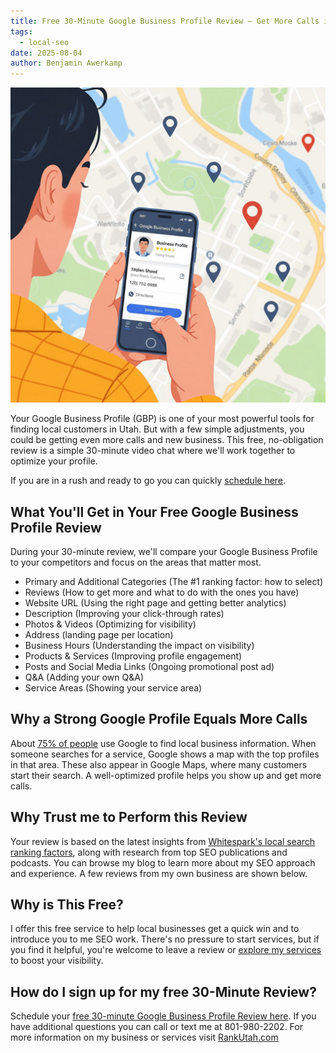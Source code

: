 ```yaml
---
title: Free 30-Minute Google Business Profile Review — Get More Calls in Utah
tags:
  - local-seo
date: 2025-08-04
author: Benjamin Awerkamp
---
```

![person looking up local business information from a Google Business Profile to make a phone call with the background as an image of Google Maps](../media/google-business-profile-making-call.jpg)

Your Google Business Profile (GBP) is one of your most powerful tools for finding local customers in Utah. But with a few simple adjustments, you could be getting even more calls and new business. This free, no-obligation review is a simple 30-minute video chat where we'll work together to optimize your profile. 

If you are in a rush and ready to go you can quickly [schedule here](https://calendly.com/rankutah/30min). 

## What You'll Get in Your Free Google Business Profile Review

During your 30-minute review, we'll compare your Google Business Profile to your competitors and focus on the areas that matter most. 
- Primary and Additional Categories (The #1 ranking factor: how to select)
- Reviews (How to get more and what to do with the ones you have)
- Website URL (Using the right page and getting better analytics)
- Description (Improving your click-through rates)
- Photos & Videos (Optimizing for visibility)
- Address (landing page per location)
- Business Hours  (Understanding the impact on visibility)
- Products & Services (Improving profile engagement)
- Posts and Social Media Links (Ongoing promotional post ad)
- Q&A (Adding your own Q&A)
- Service Areas (Showing your service area)

## Why a Strong Google Profile Equals More Calls

About [75% of people](https://www.statista.com/statistics/1260363/consumers-using-search-engines-to-find-local-business-info/) use Google to find local business information. When someone searches for a service, Google shows a map with the top profiles in that area. These also appear in Google Maps, where many customers start their search. A well-optimized profile helps you show up and get more calls. 

## Why Trust me to Perform this Review

Your review is based on the latest insights from [Whitespark's local search ranking factors](https://whitespark.ca/local-search-ranking-factors), along with research from top SEO publications and podcasts. You can browse my blog to learn more about my SEO approach and experience. A few reviews from my own business are shown below. 

<!-- Elfsight Google Reviews | Rank Utah -->
<script src="https://static.elfsight.com/platform/platform.js" async></script>
<div class="elfsight-app-caff5808-5afd-415b-b8a6-19ebf5a9e552" data-elfsight-app-lazy></div>

## Why is This Free?

I offer this free service to help local businesses get a quick win and to introduce you to me SEO work. There's no pressure to start services, but if you find it helpful, you're welcome to leave a review or [explore my services](https://rankutah.com/#pricing) to boost your visibility. 

## How do I sign up for my free 30-Minute Review? 

Schedule your [free 30-minute Google Business Profile Review here](https://calendly.com/rankutah/30min). If you have additional questions you can call or text me at 801-980-2202. For more information on my business or services visit [RankUtah.com](https://rankutah.com)
>